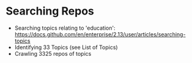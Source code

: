 # Searching Repos 

- Searching topics relating to 'education': https://docs.github.com/en/enterprise/2.13/user/articles/searching-topics
- Identifying 33 Topics (see List of Topics)
- Crawling 3325 repos of topics
